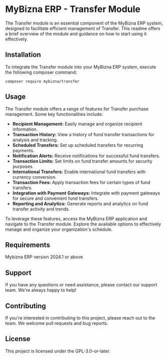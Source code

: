 # MyBizna ERP - Transfer Module

The Transfer module is an essential component of the MyBizna ERP system, designed to facilitate efficient management of Transfer. This readme offers a brief overview of the module and guidance on how to start using it effectively.

## Installation 
To integrate the Transfer module into your MyBizna ERP system, execute the following composer command:

```
composer require mybizna/transfer
```

## Usage
The Transfer module offers a range of features for Transfer purchase management. Some key functionalities include:

- **Recipient Management:** Easily manage and organize recipient information.
- **Transaction History:** View a history of fund transfer transactions for analysis and tracking.
- **Scheduled Transfers:** Set up scheduled transfers for recurring payments.
- **Notification Alerts:** Receive notifications for successful fund transfers.
- **Transaction Limits:** Set limits on fund transfer amounts for security purposes.
- **International Transfers:** Enable international fund transfers with currency conversion.
- **Transaction Fees:** Apply transaction fees for certain types of fund transfers.
- **Integration with Payment Gateways:** Integrate with payment gateways for secure and convenient fund transfers.
- **Reporting and Analytics:** Generate reports and analytics on fund transfer activity and trends.

To leverage these features, access the MyBizna ERP application and navigate to the Transfer module. Explore the available options to effectively manage and organize your organization's schedule.

## Requirements
Mybizna ERP version 2024.1 or above

## Support
If you have any questions or need assistance, please contact our support team. We're always happy to help!

## Contributing
If you're interested in contributing to this project, please reach out to the team. We welcome pull requests and bug reports.

## License
This project is licensed under the GPL-3.0-or-later.
